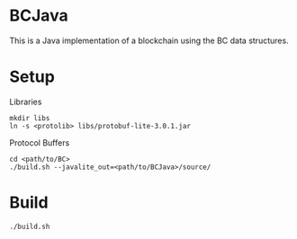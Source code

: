 BCJava
======

This is a Java implementation of a blockchain using the BC data structures.

Setup
=====
Libraries

    mkdir libs
    ln -s <protolib> libs/protobuf-lite-3.0.1.jar

Protocol Buffers

    cd <path/to/BC>
    ./build.sh --javalite_out=<path/to/BCJava>/source/

Build
=====

    ./build.sh
